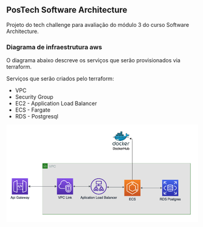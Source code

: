 ## PosTech Software Architecture

Projeto do tech challenge para avaliação do módulo 3 do curso Software Architecture.

### Diagrama de infraestrutura aws

O diagrama abaixo descreve os serviços que serão provisionados via terraform.

Serviços que serão criados pelo terraform:
- VPC 
- Security Group
- EC2 - Application Load Balancer
- ECS - Fargate
- RDS - Postgresql


![alt text](./img/aws-diagram.png)

